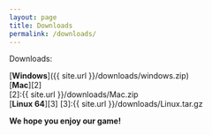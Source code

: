 ```yaml
---
layout: page
title: Downloads 
permalink: /downloads/
---
```


Downloads:

[**Windows**]({{ site.url }}/downloads/windows.zip)
<br>
[**Mac**][2]
<br>
[2]:{{ site.url }}/downloads/Mac.zip
<br>
[**Linux 64**][3]
[3]:{{ site.url }}/downloads/Linux.tar.gz


**We hope you enjoy our game!**
